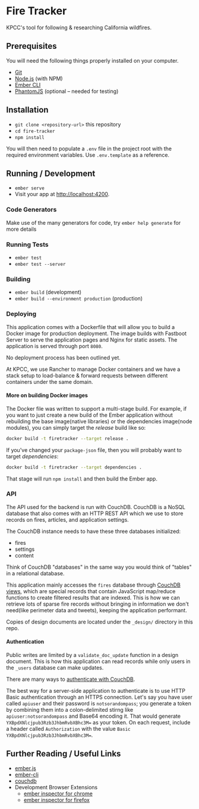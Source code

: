Fire Tracker
==============

KPCC's tool for following & researching California wildfires.

## Prerequisites

You will need the following things properly installed on your computer.

* [Git](https://git-scm.com/)
* [Node.js](https://nodejs.org/) (with NPM)
* [Ember CLI](https://ember-cli.com/)
* [PhantomJS](http://phantomjs.org/) (optional – needed for testing)

## Installation

* `git clone <repository-url>` this repository
* `cd fire-tracker`
* `npm install`

You will then need to populate a `.env` file in the project root with the required environment variables.  Use `.env.template` as a reference.

## Running / Development

* `ember serve`
* Visit your app at [http://localhost:4200](http://localhost:4200).

### Code Generators

Make use of the many generators for code, try `ember help generate` for more details

### Running Tests

* `ember test`
* `ember test --server`

### Building

* `ember build` (development)
* `ember build --environment production` (production)

### Deploying

This application comes with a Dockerfile that will allow you to build a Docker image for production deployment.  The image builds with Fastboot Server to serve the application pages and Nginx for static assets.  The application is served through port `8080`.

No deployment process has been outlined yet.

At KPCC, we use Rancher to manage Docker containers and we have a stack setup to load-balance & forward requests between different containers under the same domain.

#### More on building Docker images

The Docker file was written to support a multi-stage build.  For example, if you want to just create a new build of the Ember application without rebuilding the base image(native libraries) or the dependencies image(node modules), you can simply target the *release* build like so:

```sh
docker build -t firetracker --target release .
```

If you've changed your `package-json` file, then you will probably want to target *dependencies*:

```sh
docker build -t firetracker --target dependencies .
```

That stage will run `npm install` and then build the Ember app.

### API

The API used for the backend is run with CouchDB.  CouchDB is a NoSQL database that also comes with an HTTP REST API which we use to store records on fires, articles, and application settings.

The CouchDB instance needs to have these three databases initialized:

- fires
- settings
- content

Think of CouchDB "databases" in the same way you would think of "tables" in a relational database.

This application mainly accesses the `fires` database through [CouchDB views](http://docs.couchdb.org/en/2.0.0/couchapp/ddocs.html#view-functions), which are special records that contain JavaScript map/reduce functions to create filtered results that are indexed.  This is how we can retrieve lots of sparse fire records without bringing in information we don't need(like perimeter data and tweets), keeping the application performant.

Copies of design documents are located under the `_design/` directory in this repo.

#### Authentication

Public writes are limited by a `validate_doc_update` function in a design document.  This is how this application can read records while only users in the `_users` database can make updates.

There are many ways to [authenticate with CouchDB](http://docs.couchdb.org/en/2.0.0/api/server/authn.html).

The best way for a server-side application to authenticate is to use HTTP Basic authentication through an HTTPS connection.  Let's say you have user called `apiuser` and their password is `notsorandompass`; you generate a token by combining them into a colon-delimited stirng like `apiuser:notsorandompass` and Base64 encoding it.  That would generate `YXBpdXNlcjpub3Rzb3JhbmRvbXBhc3M=` as your token.  On each request, include a header called `Authorization` with the value `Basic YXBpdXNlcjpub3Rzb3JhbmRvbXBhc3M=`.

## Further Reading / Useful Links

* [ember.js](http://emberjs.com/)
* [ember-cli](https://ember-cli.com/)
* [couchdb](http://couchdb.apache.org/)
* Development Browser Extensions
  * [ember inspector for chrome](https://chrome.google.com/webstore/detail/ember-inspector/bmdblncegkenkacieihfhpjfppoconhi)
  * [ember inspector for firefox](https://addons.mozilla.org/en-US/firefox/addon/ember-inspector/)

